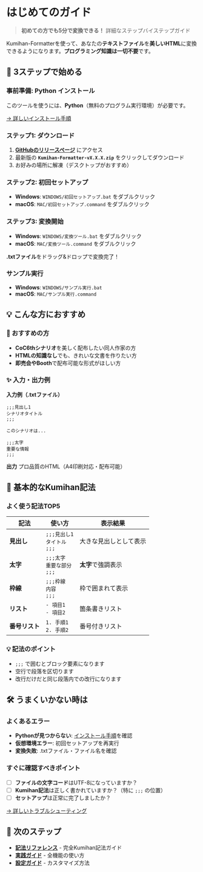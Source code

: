 # はじめてのガイド

> **初めての方でも5分で変換できる！** 詳細なステップバイステップガイド

Kumihan-Formatterを使って、あなたの**テキストファイル**を**美しいHTML**に変換できるようになります。**プログラミング知識は一切不要**です。

## 🚀 3ステップで始める

### 事前準備: Python インストール
このツールを使うには、**Python**（無料のプログラム実行環境）が必要です。

[→ 詳しいインストール手順](installation.md)

### ステップ1: ダウンロード
1. **[GitHubのリリースページ](https://github.com/mo9mo9-uwu-mo9mo9/Kumihan-Formatter/releases)** にアクセス
2. 最新版の **`Kumihan-Formatter-vX.X.X.zip`** をクリックしてダウンロード
3. お好みの場所に解凍（デスクトップがおすすめ）

### ステップ2: 初回セットアップ
- **Windows**: `WINDOWS/初回セットアップ.bat` をダブルクリック
- **macOS**: `MAC/初回セットアップ.command` をダブルクリック

### ステップ3: 変換開始
- **Windows**: `WINDOWS/変換ツール.bat` をダブルクリック
- **macOS**: `MAC/変換ツール.command` をダブルクリック

**.txtファイル**をドラッグ&ドロップで変換完了！

### サンプル実行
- **Windows**: `WINDOWS/サンプル実行.bat`
- **macOS**: `MAC/サンプル実行.command`

## 💡 こんな方におすすめ

### 🎯 おすすめの方
- **CoC6thシナリオ**を美しく配布したい同人作家の方
- **HTMLの知識なし**でも、きれいな文書を作りたい方
- **即売会やBooth**で配布可能な形式がほしい方

### ✨ 入力・出力例

**入力例（.txtファイル）**
```
;;;見出し1
シナリオタイトル
;;;

このシナリオは...

;;;太字
重要な情報
;;;
```

**出力**
プロ品質のHTML（A4印刷対応・配布可能）

## 📝 基本的なKumihan記法

### よく使う記法TOP5

| 記法 | 使い方 | 表示結果 |
|------|-------|---------|
| **見出し** | `;;;見出し1`<br>`タイトル`<br>`;;;` | 大きな見出しとして表示 |
| **太字** | `;;;太字`<br>`重要な部分`<br>`;;;` | **太字**で強調表示 |
| **枠線** | `;;;枠線`<br>`内容`<br>`;;;` | 枠で囲まれて表示 |
| **リスト** | `- 項目1`<br>`- 項目2` | 箇条書きリスト |
| **番号リスト** | `1. 手順1`<br>`2. 手順2` | 番号付きリスト |

### 💡 記法のポイント

- `;;;` で囲むとブロック要素になります
- 空行で段落を区切ります
- 改行だけだと同じ段落内での改行になります

## 🛠️ うまくいかない時は

### よくあるエラー
- **Pythonが見つからない**: [インストール手順](INSTALL.md)を確認
- **仮想環境エラー**: 初回セットアップを再実行
- **変換失敗**: .txtファイル・ファイル名を確認

### すぐに確認すべきポイント

- [ ] **ファイルの文字コード**はUTF-8になっていますか？
- [ ] **Kumihan記法**は正しく書かれていますか？（特に `;;;` の位置）
- [ ] **セットアップ**は正常に完了しましたか？

[→ 詳しいトラブルシューティング](TROUBLESHOOTING.md)

## 📖 次のステップ

- **[記法リファレンス](SYNTAX_REFERENCE.md)** - 完全Kumihan記法ガイド
- **[実践ガイド](PRACTICAL_GUIDE.md)** - 全機能の使い方
- **[設定ガイド](CONFIG_GUIDE.md)** - カスタマイズ方法
